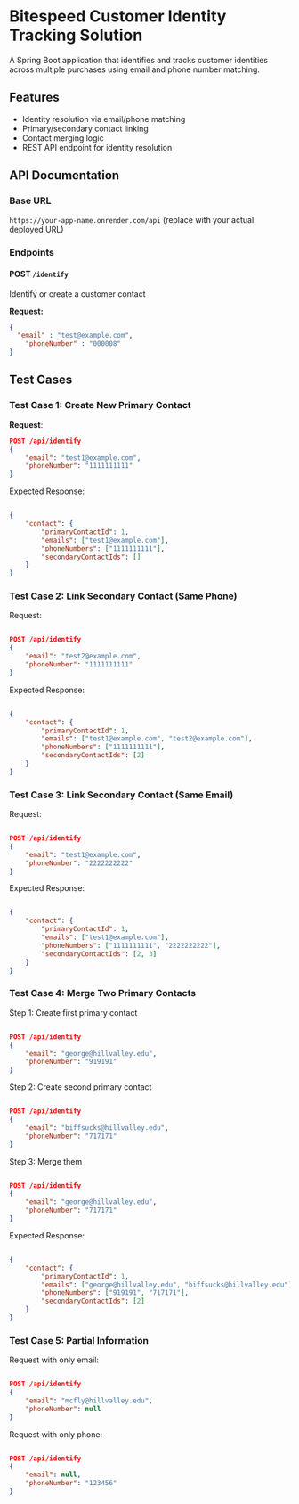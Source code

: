 # Bitespeed Customer Identity Tracking Solution

A Spring Boot application that identifies and tracks customer identities across multiple purchases using email and phone number matching.

## Features

- Identity resolution via email/phone matching
- Primary/secondary contact linking
- Contact merging logic
- REST API endpoint for identity resolution

## API Documentation

### Base URL
`https://your-app-name.onrender.com/api` (replace with your actual deployed URL)

### Endpoints

#### POST `/identify`
Identify or create a customer contact

**Request:**
```json
{
  "email" : "test@example.com",
    "phoneNumber" : "000008"
}
```
## Test Cases

### Test Case 1: Create New Primary Contact
**Request**:
```json
POST /api/identify
{
    "email": "test1@example.com",
    "phoneNumber": "1111111111"
}
```
Expected Response:

```json

{
    "contact": {
        "primaryContactId": 1,
        "emails": ["test1@example.com"],
        "phoneNumbers": ["1111111111"],
        "secondaryContactIds": []
    }
}
```

### Test Case 2: Link Secondary Contact (Same Phone)

Request:

```json

POST /api/identify
{
    "email": "test2@example.com",
    "phoneNumber": "1111111111"
}
```
Expected Response:

```json

{
    "contact": {
        "primaryContactId": 1,
        "emails": ["test1@example.com", "test2@example.com"],
        "phoneNumbers": ["1111111111"],
        "secondaryContactIds": [2]
    }
}
```
### Test Case 3: Link Secondary Contact (Same Email)

Request:

```json

POST /api/identify
{
    "email": "test1@example.com",
    "phoneNumber": "2222222222"
}
```
Expected Response:

```json

{
    "contact": {
        "primaryContactId": 1,
        "emails": ["test1@example.com"],
        "phoneNumbers": ["1111111111", "2222222222"],
        "secondaryContactIds": [2, 3]
    }
}
```
### Test Case 4: Merge Two Primary Contacts

Step 1: Create first primary contact

```json

POST /api/identify
{
    "email": "george@hillvalley.edu",
    "phoneNumber": "919191"
}
```
Step 2: Create second primary contact

```json

POST /api/identify
{
    "email": "biffsucks@hillvalley.edu",
    "phoneNumber": "717171"
}
```
Step 3: Merge them

```json

POST /api/identify
{
    "email": "george@hillvalley.edu",
    "phoneNumber": "717171"
}
```
Expected Response:

```json

{
    "contact": {
        "primaryContactId": 1,
        "emails": ["george@hillvalley.edu", "biffsucks@hillvalley.edu"],
        "phoneNumbers": ["919191", "717171"],
        "secondaryContactIds": [2]
    }
}
```
### Test Case 5: Partial Information

Request with only email:

```json

POST /api/identify
{
    "email": "mcfly@hillvalley.edu",
    "phoneNumber": null
}
```
Request with only phone:

```json

POST /api/identify
{
    "email": null,
    "phoneNumber": "123456"
}
```
